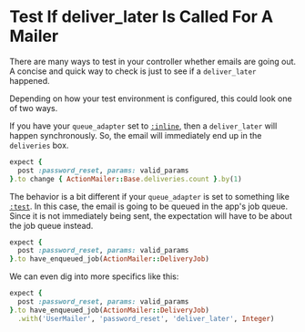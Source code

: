 # Test If deliver_later Is Called For A Mailer

There are many ways to test in your controller whether emails are going out. A
concise and quick way to check is just to see if a `deliver_later` happened.

Depending on how your test environment is configured, this could look one of
two ways.

If you have your `queue_adapter` set to
[`:inline`](https://api.rubyonrails.org/classes/ActiveJob/QueueAdapters/InlineAdapter.html),
then a `deliver_later` will happen synchronously. So, the email will
immediately end up in the `deliveries` box.

```ruby
expect {
  post :password_reset, params: valid_params
}.to change { ActionMailer::Base.deliveries.count }.by(1)
```

The behavior is a bit different if your `queue_adapter` is set to something
like
[`:test`](https://api.rubyonrails.org/classes/ActiveJob/QueueAdapters/TestAdapter.html).
In this case, the email is going to be queued in the app's job queue. Since it
is not immediately being sent, the expectation will have to be about the job
queue instead.

```ruby
expect {
  post :password_reset, params: valid_params
}.to have_enqueued_job(ActionMailer::DeliveryJob)
```

We can even dig into more specifics like this:

```ruby
expect {
  post :password_reset, params: valid_params
}.to have_enqueued_job(ActionMailer::DeliveryJob)
  .with('UserMailer', 'password_reset', 'deliver_later', Integer)
```
